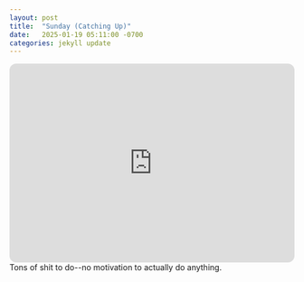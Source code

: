 ```yaml
---
layout: post
title:  "Sunday (Catching Up)"
date:   2025-01-19 05:11:00 -0700
categories: jekyll update
---
```

<iframe style="border-radius:12px" src="https://open.spotify.com/embed/playlist/33XvZDFkx5ZXOl5kETsDix?utm_source=generator" width="100%" height="352" frameBorder="0" allowfullscreen="" allow="autoplay; clipboard-write; encrypted-media; fullscreen; picture-in-picture" loading="lazy"></iframe>
Tons of shit to do--no motivation to actually do anything.
